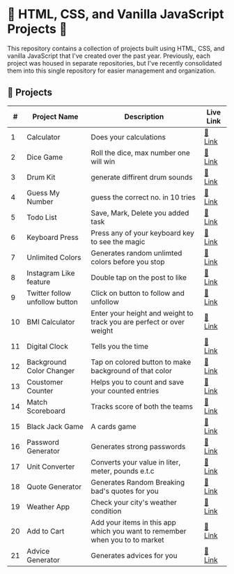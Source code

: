 # 🌟 HTML, CSS, and Vanilla JavaScript Projects 🚀

This repository contains a collection of projects built using HTML, CSS, and vanilla JavaScript that I've created over the past year. Previously, each project was housed in separate repositories, but I've recently consolidated them into this single repository for easier management and organization.

## 🚀 Projects

| #   | Project Name        | Description                               | Live Link                                                     |
| --- | ------------------- | ----------------------------------------- | ------------------------------------------------------------- |
| 1   | Calculator          | Does your calculations                    | [🔗 Link](https://ayushyadavz.github.io/Calculator-App/)       |
| 2   | Dice Game           | Roll the dice, max number one will win    | [🔗 Link](https://ayushyadavz.github.io/Dicee_Challenge_Game/) |
| 3   | Drum Kit            | generate diffirent drum sounds            | [🔗 Link](https://ayushyadavz.github.io/Drum-Kit-Project-Using-Javascript/) |
| 4   | Guess My Number     | guess the correct no. in 10 tries         | [🔗 Link](https://ayushyadavz.github.io/Guess_The_Number_Game/)       |
| 5   | Todo List           | Save, Mark, Delete you added task         | [🔗 Link](https://ayushyadavz.github.io/To-Do-List-App/)       |
| 6   | Keyboard Press      | Press any of your keyboard key to see the magic   | [🔗 Link](https://ayushyadavz.github.io/Keyboard_Press/)            |
| 7   | Unlimited Colors    | Generates random unlimted colors before you stop  | [🔗 Link](https://ayushyadavz.github.io/Unlimited_Colors/)          |
| 8   | Instagram Like feature | Double tap on the post to like         | [🔗 Link](https://ayushyadavz.github.io/Instagram_Double_Click_Like/)       |
| 9   | Twitter follow unfollow button | Click on button to follow and unfollow  | [🔗 Link](https://ayushyadavz.github.io/X_Follow_Unfollow_Button/) |
| 10  | BMI Calculator      | Enter your height and weight to track you are perfect or over weight | [🔗 Link](https://ayushyadavz.github.io/BMI_Calculator/) |
| 11  | Digital Clock       | Tells you the time | [🔗 Link](https://ayushyadavz.github.io/Digital_Clock/)                               |
| 12  | Background Color Changer       | Tap on colored button to make background of that color | [🔗 Link](https://ayushyadavz.github.io/Background_Color_Changer/) |
| 13  | Coustomer Counter   | Helps you to count and save your counted entries | [🔗 Link](https://delightful-chimera-04a491.netlify.app/) |
| 14  | Match Scoreboard    | Tracks score of both the teams | [🔗 Link](https://match-scorecard.netlify.app/) |
| 15   | Black Jack Game    | A cards game                    | [🔗 Link](https://gambling-game.netlify.app)       |
| 16  | Password Generator  | Generates strong passwords | [🔗 Link](https://strong-passwords-create.netlify.app/) 
| 17  | Unit Converter  | Converts your value in liter, meter, pounds e.t.c | [🔗 Link](https://unit-converter-app-js.netlify.app) |
| 18  | Quote Generator  | Generates Random Breaking bad's quotes for you | [🔗 Link](https://breaking-bad-quote-generator-app.netlify.app/) |
| 19  | Weather App | Check your city's weather condition | [🔗 Link](https://weather-app-javascript-fetch.netlify.app/)
| 20  | Add to Cart | Add your items in this app which you want to remember when you to to market | [🔗 Link](https://add-to-cart-mobile-application.netlify.app/)
| 21  | Advice Generator | Generates advices for you  | [🔗 Link](https://advice-generator-app-frontend-mentors.netlify.app/)
